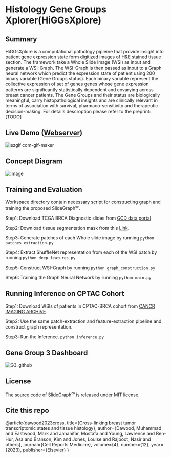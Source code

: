 # Histology Gene Groups Xplorer(HiGGsXplore) 

## Summary
HiGGsXplore is a computational pathology pipleine that provide insight into patient gene expression state form digitized images of H&E stained tissue section.
The framework take a Whole Slide Image (WSI) as input and generate a WSI-Graph. The WSI-Graph is then passed as input to a Graph neural network which predict
the expression state of patient using 200 binary variable (Gene Groups status). Each binary variable represent the collective expression of set of genes genes whose
gene expression patterns are significantly statistically dependent and covarying across breast cancer patients. The Gene Groups and their status are biologically meaningful,
carry histopathological insights and are clinically relevant in terms of association with survival, pharmaco-sensitivity and therapeutic decision-making. 
For details descroption please refer to the preprint: [TODO] 

## Live Demo (<a href='https://tiademos.dcs.warwick.ac.uk/bokeh_app?demo=HiGGsXplore'>Webserver</a>) 

![ezgif com-gif-maker](https://user-images.githubusercontent.com/13537509/230781325-477a60ac-2229-46b5-96f3-6892c6eaf7d6.gif)


## Concept Diagram
![image](https://user-images.githubusercontent.com/13537509/230778558-4403a42f-4819-41bf-af2d-53e92f84af05.png)

## Training and Evaluation

Workspace directory contain necessary script for constructing graph and training the proposed SlideGraph<sup>∞</sup>. 

Step1: Download TCGA BRCA Diagnostic slides from <a href='https://docs.gdc.cancer.gov/Data_Portal/Users_Guide/Repository/'>GCD data portal</a>

Step2: Download tissue segmentation mask from this <a href = "https://drive.google.com/file/d/1nvGyMm33gl-iYlVEziM_RjpL1c61ApXv/view?usp=sharing"> Link</a>.

Step3: Generate patches of each Whole slide image by running
  ```python patches_extraction.py```

Step4: Extract ShuffleNet representation from each of the WSI patch by running
   ```python deep_features.py```

Step5: Construct WSI-Graph by running
   ```python graph_construction.py```

Step6: Training the Graph Neural Network by running
   ```python main.py```

## Running Inference on CPTAC Cohort
Step1: Download WSIs of patients in CPTAC-BRCA cohort from <a href = "[https://drive.google.com/file/d/1nvGyMm33gl-iYlVEziM_RjpL1c61ApXv/view?usp=sharing](https://pathdb.cancerimagingarchive.net/imagesearch?f[0]=collection:cptac_brca)"> CANCR IMAGING ARCHIVE</a>.

Step2: Use the same patch-extraction and feature-extraction pipeline and construct graph representation.

Step3: Run the Inference. 
 ```python inference.py```

## Gene Group 3 Dashboard
  ![G3_github](https://user-images.githubusercontent.com/13537509/230782124-521dcd4e-89f1-4adc-9d18-60683353a387.png)

  
## License
The source code of SlideGraph<sup>∞</sup> is released under MIT license.

## Cite this repo

@article{dawood2023cross,
  title={Cross-linking breast tumor transcriptomic states and tissue histology},
  author={Dawood, Muhammad and Eastwood, Mark and Jahanifar, Mostafa and Young, Lawrence and Ben-Hur, Asa and Branson, Kim and Jones, Louise and Rajpoot, Nasir and others},
  journal={Cell Reports Medicine},
  volume={4},
  number={12},
  year={2023},
  publisher={Elsevier}
}
